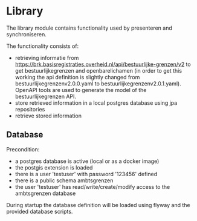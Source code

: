 # Library

The library module contains functionality used by presenteren and synchroniseren.

The functionality consists of:

- retrieving informatie from https://brk.basisregistraties.overheid.nl/api/bestuurlijke-grenzen/v2 to get
  bestuurlijkegrenzen and openbarelichamen (in order to get this working the api definition is slightly changed from
  bestuurlijkegrenzenv2.0.0.yaml to bestuurlijkegrenzenv2.0.1.yaml). OpenAPI tools are used to generate the model of the
  bestuurlijkegrenzen API.
- store retrieved information in a local postgres database using jpa repositories
- retrieve stored information

## Database

Precondition:

- a postgres database is active (local or as a docker image)
- the postgis extension is loaded
- there is a user 'testuser' with password '123456' defined
- there is a public schema ambtsgrenzen
- the user 'testuser' has read/write/create/modify access to the ambtsgrenzen database

During startup the database definition will be loaded using flyway and the provided database scripts.
